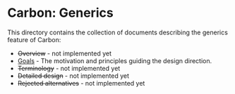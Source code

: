 # Carbon: Generics

<!--
Part of the Carbon Language project, under the Apache License v2.0 with LLVM
Exceptions. See /LICENSE for license information.
SPDX-License-Identifier: Apache-2.0 WITH LLVM-exception
-->

This directory contains the collection of documents describing the generics
feature of Carbon:

-   ~~Overview~~ - not implemented yet
-   [Goals](goals.md) - The motivation and principles guiding the design
    direction.
-   ~~Terminology~~ - not implemented yet
-   ~~Detailed design~~ - not implemented yet
-   ~~Rejected alternatives~~ - not implemented yet
